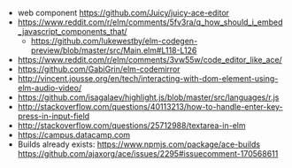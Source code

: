 - web component https://github.com/Juicy/juicy-ace-editor
- https://www.reddit.com/r/elm/comments/5fv3ra/q_how_should_i_embed_javascript_components_that/
  - https://github.com/lukewestby/elm-codegen-preview/blob/master/src/Main.elm#L118-L126
- https://www.reddit.com/r/elm/comments/3vw55w/code_editor_like_ace/
- https://github.com/GabiGrin/elm-codemirror
- http://vincent.jousse.org/en/tech/interacting-with-dom-element-using-elm-audio-video/
- https://github.com/isagalaev/highlight.js/blob/master/src/languages/r.js
- http://stackoverflow.com/questions/40113213/how-to-handle-enter-key-press-in-input-field
- http://stackoverflow.com/questions/25712988/textarea-in-elm
- https://campus.datacamp.com
- Builds already exists: https://www.npmjs.com/package/ace-builds https://github.com/ajaxorg/ace/issues/2295#issuecomment-170568611
